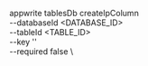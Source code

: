 appwrite tablesDb createIpColumn \
        --databaseId <DATABASE_ID> \
        --tableId <TABLE_ID> \
        --key '' \
        --required false \


